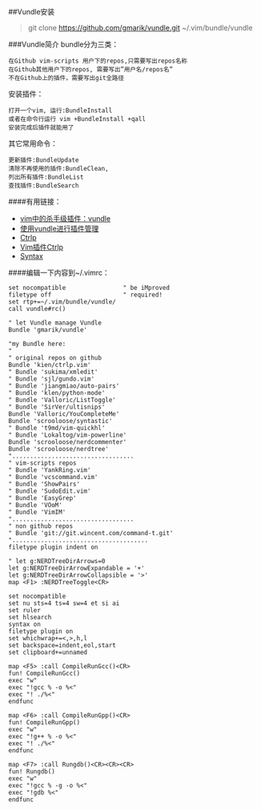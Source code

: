 ##Vundle安装
> git clone https://github.com/gmarik/vundle.git ~/.vim/bundle/vundle

###Vundle简介
bundle分为三类：

    在Github vim-scripts 用户下的repos,只需要写出repos名称
    在Github其他用户下的repos, 需要写出”用户名/repos名”
    不在Github上的插件，需要写出git全路径

安装插件：

    打开一个vim, 运行:BundleInstall
    或者在命令行运行 vim +BundleInstall +qall
    安装完成后插件就能用了

其它常用命令：

    更新插件:BundleUpdate
    清除不再使用的插件:BundleClean,
    列出所有插件:BundleList
    查找插件:BundleSearch

####有用链接：
- [vim中的杀手级插件：vundle](http://zuyunfei.com/2013/04/12/killer-plugin-of-vim-vundle/)
- [使用vundle进行插件管理](http://www.jianshu.com/p/mHUR4e)
- [Ctrlp](http://zuyunfei.com/2013/08/26/vim-plugin-ctrlp/)
- [Vim插件Ctrlp](http://www.wklken.me/posts/2015/06/07/vim-plugin-syntastic.html)
- [Syntax](http://www.wklken.me/posts/2015/06/07/vim-plugin-syntastic.html)

####编辑一下内容到~/.vimrc：
```
set nocompatible                " be iMproved
filetype off                    " required!
set rtp+=~/.vim/bundle/vundle/
call vundle#rc()

" let Vundle manage Vundle
Bundle 'gmarik/vundle'

"my Bundle here:
"
" original repos on github
Bundle 'kien/ctrlp.vim'
" Bundle 'sukima/xmledit'
" Bundle 'sjl/gundo.vim'
" Bundle 'jiangmiao/auto-pairs'
" Bundle 'klen/python-mode'
" Bundle 'Valloric/ListToggle'
" Bundle 'SirVer/ultisnips'
Bundle 'Valloric/YouCompleteMe'
Bundle 'scrooloose/syntastic'
" Bundle 't9md/vim-quickhl'
" Bundle 'Lokaltog/vim-powerline'
Bundle 'scrooloose/nerdcommenter'
Bundle 'scrooloose/nerdtree'
"..................................
" vim-scripts repos
" Bundle 'YankRing.vim'
" Bundle 'vcscommand.vim'
" Bundle 'ShowPairs'
" Bundle 'SudoEdit.vim'
" Bundle 'EasyGrep'
" Bundle 'VOoM'
" Bundle 'VimIM'
"..................................
" non github repos
" Bundle 'git://git.wincent.com/command-t.git'
"......................................
filetype plugin indent on

" let g:NERDTreeDirArrows=0
let g:NERDTreeDirArrowExpandable = '+'
let g:NERDTreeDirArrowCollapsible = '>'
map <F1> :NERDTreeToggle<CR>

set nocompatible
set nu sts=4 ts=4 sw=4 et si ai
set ruler
set hlsearch
syntax on
filetype plugin on
set whichwrap+=<,>,h,l
set backspace=indent,eol,start
set clipboard+=unnamed

map <F5> :call CompileRunGcc()<CR>
fun! CompileRunGcc()
exec "w"
exec "!gcc % -o %<"
exec "! ./%<"
endfunc

map <F6> :call CompileRunGpp()<CR>
fun! CompileRunGpp()
exec "w"
exec "!g++ % -o %<"
exec "! ./%<"
endfunc

map <F7> :call Rungdb()<CR><CR><CR>
fun! Rungdb()
exec "w"
exec "!gcc % -g -o %<"
exec "!gdb %<"
endfunc
```
